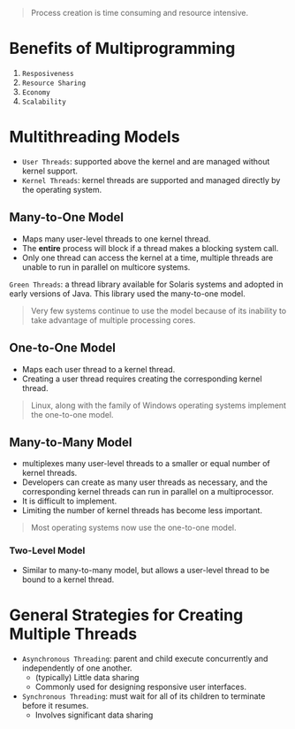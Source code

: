 > Process creation is time consuming and resource intensive.

# Benefits of Multiprogramming

1. `Resposiveness`
2. `Resource Sharing`
3. `Economy`
4. `Scalability`

# Multithreading Models

- `User Threads`: supported above the kernel and are managed without kernel support.
- `Kernel Threads`: kernel threads are supported and managed directly by the operating system.

## Many-to-One Model

- Maps many user-level threads to one kernel thread.
- The **entire** process will block if a thread makes a blocking system call.
- Only one thread can access the kernel at a time, multiple threads are unable to run in parallel on multicore systems.

`Green Threads`: a thread library available for Solaris systems and adopted in early versions of Java. This library used the many-to-one model.

> Very few systems continue to use the model because of its inability to take advantage of multiple processing cores.

## One-to-One Model

- Maps each user thread to a kernel thread.
- Creating a user thread requires creating the corresponding kernel thread.

> Linux, along with the family of Windows operating systems implement the one-to-one model.

## Many-to-Many Model

- multiplexes many user-level threads to a smaller or equal number of kernel threads.
- Developers can create as many user threads as necessary, and the corresponding kernel threads can run in parallel on a multiprocessor.
- It is difficult to implement.
- Limiting the number of kernel threads has become less important.

> Most operating systems now use the one-to-one model.

### Two-Level Model

- Similar to many-to-many model, but allows a user-level thread to be bound to a kernel thread.

# General Strategies for Creating Multiple Threads

- `Asynchronous Threading`: parent and child execute concurrently and independently of one another.
  - (typically) Little data sharing
  - Commonly used for designing responsive user interfaces.
- `Synchronous Threading`: must wait for all of its children to terminate before it resumes.
  - Involves significant data sharing
